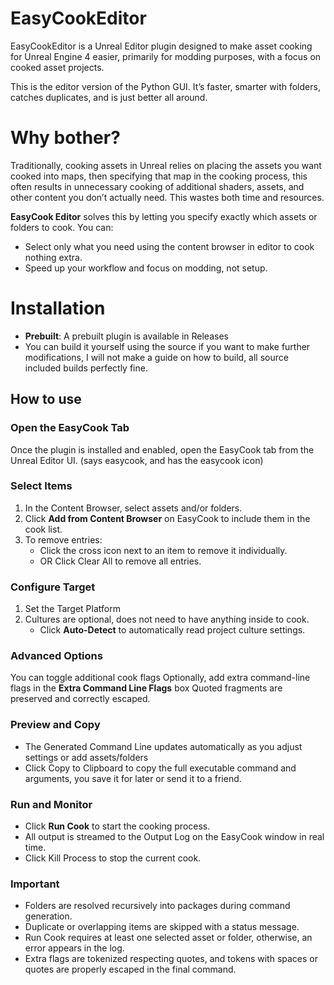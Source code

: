 # EasyCookEditor
EasyCookEditor is a Unreal Editor plugin designed to make asset cooking for Unreal Engine 4 easier, primarily for modding purposes, with a focus on cooked asset projects.

This is the editor version of the Python GUI. It’s faster, smarter with folders, catches duplicates, and is just better all around.

# Why bother?
Traditionally, cooking assets in Unreal relies on placing the assets you want cooked into maps, then specifying that map in the cooking process, this often results in unnecessary cooking of additional shaders, assets, and other content you don’t actually need. This wastes both time and resources.

**EasyCook Editor** solves this by letting you specify exactly which assets or folders to cook. You can:
* Select only what you need using the content browser in editor to cook nothing extra.
* Speed up your workflow and focus on modding, not setup.

# Installation
* **Prebuilt**: A prebuilt plugin is available in Releases
* You can build it yourself using the source if you want to make further modifications, I will not make a guide on how to build, all source included builds perfectly fine.

## How to use
### Open the EasyCook Tab
Once the plugin is installed and enabled, open the EasyCook tab from the Unreal Editor UI. (says easycook, and has the easycook icon)

### Select Items
1. In the Content Browser, select assets and/or folders.
2. Click **Add from Content Browser** on EasyCook to include them in the cook list.
3. To remove entries:
   * Click the cross icon next to an item to remove it individually.
   * OR Click Clear All to remove all entries.

### Configure Target
1. Set the Target Platform
2. Cultures are optional, does not need to have anything inside to cook.
   * Click **Auto-Detect** to automatically read project culture settings.

### Advanced Options
You can toggle additional cook flags
Optionally, add extra command-line flags in the **Extra Command Line Flags** box
Quoted fragments are preserved and correctly escaped.

### Preview and Copy
* The Generated Command Line updates automatically as you adjust settings or add assets/folders
* Click Copy to Clipboard to copy the full executable command and arguments, you save it for later or send it to a friend.

### Run and Monitor
* Click **Run Cook** to start the cooking process.
* All output is streamed to the Output Log on the EasyCook window in real time.
* Click Kill Process to stop the current cook.

### Important
* Folders are resolved recursively into packages during command generation.
* Duplicate or overlapping items are skipped with a status message.
* Run Cook requires at least one selected asset or folder, otherwise, an error appears in the log.
* Extra flags are tokenized respecting quotes, and tokens with spaces or quotes are properly escaped in the final command.
